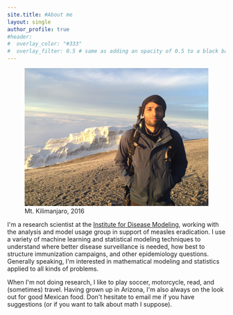```yaml
---
site.title: #About me
layout: single
author_profile: true
#header:
#  overlay_color: "#333"
#  overlay_filter: 0.5 # same as adding an opacity of 0.5 to a black background
---
```

<figure>
<center> <img src="/assets/images/niket.jpg" width="500px" /> </center>
<figcaption>Mt. Kilimanjaro, 2016</figcaption>
</figure>

I'm a research scientist at the <a href="http://idmod.org">Institute for Disease Modeling</a>, working with the analysis and model usage group in support of measles eradication. I use a variety of machine learning and statistical modeling techniques to understand where better disease surveillance is needed, how best to structure immunization campaigns, and other epidemiology questions. Generally speaking, I'm interested in mathematical modeling and statistics applied to all kinds of problems.

When I'm not doing research, I like to play soccer, motorcycle, read, and (sometimes) travel. Having grown up in Arizona, I'm also always on the look out for good Mexican food. Don't hesitate to email me if you have suggestions (or if you want to talk about math I suppose). 


